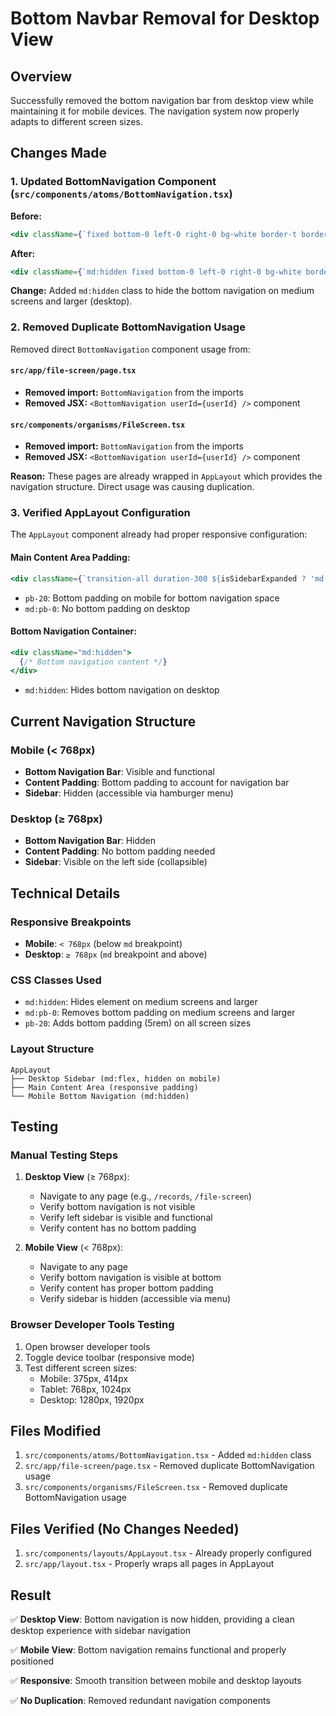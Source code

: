 # Bottom Navbar Removal for Desktop View

## Overview
Successfully removed the bottom navigation bar from desktop view while maintaining it for mobile devices. The navigation system now properly adapts to different screen sizes.

## Changes Made

### 1. Updated BottomNavigation Component (`src/components/atoms/BottomNavigation.tsx`)

**Before:**
```jsx
<div className={`fixed bottom-0 left-0 right-0 bg-white border-t border-gray-200 px-2 py-2 shadow-lg z-40 ${className}`}>
```

**After:**
```jsx
<div className={`md:hidden fixed bottom-0 left-0 right-0 bg-white border-t border-gray-200 px-2 py-2 shadow-lg z-40 ${className}`}>
```

**Change:** Added `md:hidden` class to hide the bottom navigation on medium screens and larger (desktop).

### 2. Removed Duplicate BottomNavigation Usage

Removed direct `BottomNavigation` component usage from:

#### `src/app/file-screen/page.tsx`
- **Removed import:** `BottomNavigation` from the imports
- **Removed JSX:** `<BottomNavigation userId={userId} />` component

#### `src/components/organisms/FileScreen.tsx`
- **Removed import:** `BottomNavigation` from the imports  
- **Removed JSX:** `<BottomNavigation userId={userId} />` component

**Reason:** These pages are already wrapped in `AppLayout` which provides the navigation structure. Direct usage was causing duplication.

### 3. Verified AppLayout Configuration

The `AppLayout` component already had proper responsive configuration:

#### Main Content Area Padding:
```jsx
<div className={`transition-all duration-300 ${isSidebarExpanded ? 'md:ml-72' : 'md:ml-20'} pb-20 md:pb-0`}>
```
- `pb-20`: Bottom padding on mobile for bottom navigation space
- `md:pb-0`: No bottom padding on desktop

#### Bottom Navigation Container:
```jsx
<div className="md:hidden">
  {/* Bottom navigation content */}
</div>
```
- `md:hidden`: Hides bottom navigation on desktop

## Current Navigation Structure

### Mobile (< 768px)
- **Bottom Navigation Bar**: Visible and functional
- **Content Padding**: Bottom padding to account for navigation bar
- **Sidebar**: Hidden (accessible via hamburger menu)

### Desktop (≥ 768px)
- **Bottom Navigation Bar**: Hidden
- **Content Padding**: No bottom padding needed
- **Sidebar**: Visible on the left side (collapsible)

## Technical Details

### Responsive Breakpoints
- **Mobile**: `< 768px` (below `md` breakpoint)
- **Desktop**: `≥ 768px` (`md` breakpoint and above)

### CSS Classes Used
- `md:hidden`: Hides element on medium screens and larger
- `md:pb-0`: Removes bottom padding on medium screens and larger
- `pb-20`: Adds bottom padding (5rem) on all screen sizes

### Layout Structure
```
AppLayout
├── Desktop Sidebar (md:flex, hidden on mobile)
├── Main Content Area (responsive padding)
└── Mobile Bottom Navigation (md:hidden)
```

## Testing

### Manual Testing Steps
1. **Desktop View** (≥ 768px):
   - Navigate to any page (e.g., `/records`, `/file-screen`)
   - Verify bottom navigation is not visible
   - Verify left sidebar is visible and functional
   - Verify content has no bottom padding

2. **Mobile View** (< 768px):
   - Navigate to any page
   - Verify bottom navigation is visible at bottom
   - Verify content has proper bottom padding
   - Verify sidebar is hidden (accessible via menu)

### Browser Developer Tools Testing
1. Open browser developer tools
2. Toggle device toolbar (responsive mode)
3. Test different screen sizes:
   - Mobile: 375px, 414px
   - Tablet: 768px, 1024px
   - Desktop: 1280px, 1920px

## Files Modified

1. `src/components/atoms/BottomNavigation.tsx` - Added `md:hidden` class
2. `src/app/file-screen/page.tsx` - Removed duplicate BottomNavigation usage
3. `src/components/organisms/FileScreen.tsx` - Removed duplicate BottomNavigation usage

## Files Verified (No Changes Needed)

1. `src/components/layouts/AppLayout.tsx` - Already properly configured
2. `src/app/layout.tsx` - Properly wraps all pages in AppLayout

## Result

✅ **Desktop View**: Bottom navigation is now hidden, providing a clean desktop experience with sidebar navigation

✅ **Mobile View**: Bottom navigation remains functional and properly positioned

✅ **Responsive**: Smooth transition between mobile and desktop layouts

✅ **No Duplication**: Removed redundant navigation components
